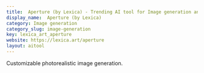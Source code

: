 ```yaml
---
title:  Aperture (by Lexica) - Trending AI tool for Image generation and best alternatives
display_name:  Aperture (by Lexica)
category: Image generation
category_slug: image-generation
key: lexica_art_aperture
website: https://lexica.art/aperture
layout: aitool
---
```


Customizable photorealistic image generation.
